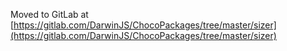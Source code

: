 
Moved to GitLab at [https://gitlab.com/DarwinJS/ChocoPackages/tree/master/sizer](https://gitlab.com/DarwinJS/ChocoPackages/tree/master/sizer)